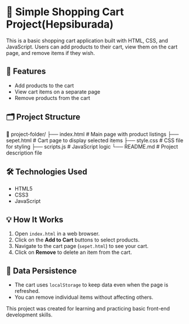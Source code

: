 # 🛒 Simple Shopping Cart Project(Hepsiburada)

This is a basic shopping cart application built with HTML, CSS, and JavaScript. Users can add products to their cart, view them on the cart page, and remove items if they wish.

## 🚀 Features

- Add products to the cart
- View cart items on a separate page
- Remove products from the cart

## 🗂️ Project Structure

📁 project-folder/
├── index.html # Main page with product listings
├── sepet.html # Cart page to display selected items
├── style.css # CSS file for styling
├── scripts.js # JavaScript logic
└── README.md # Project description file

## 🛠️ Technologies Used

- HTML5
- CSS3
- JavaScript

## 💡 How It Works

1. Open `index.html` in a web browser.
2. Click on the **Add to Cart** buttons to select products.
3. Navigate to the cart page (`sepet.html`) to see your cart.
4. Click on **Remove** to delete an item from the cart.

## 💾 Data Persistence

- The cart uses `localStorage` to keep data even when the page is refreshed.
- You can remove individual items without affecting others.

This project was created for learning and practicing basic front-end development skills.

